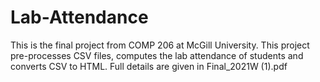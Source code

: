 # Lab-Attendance
This is the final project from COMP 206 at McGill University.
This project pre-processes CSV files, computes the lab attendance of students and converts CSV to HTML. Full details are given in Final_2021W (1).pdf
